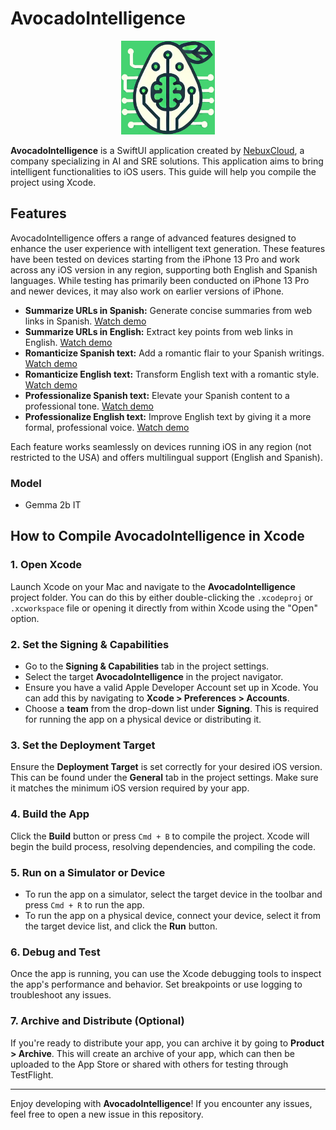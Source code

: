 # AvocadoIntelligence

<div align="center">
    <img src="avocadointeligence.swiftui/Assets.xcassets/AppIcon.appiconset/appstore.png" alt="App Logo" width="150"/>
</div>

**AvocadoIntelligence** is a SwiftUI application created by [NebuxCloud](https://nebux.cloud), a company specializing in AI and SRE solutions. This application aims to bring intelligent functionalities to iOS users. This guide will help you compile the project using Xcode.

## Features

AvocadoIntelligence offers a range of advanced features designed to enhance the user experience with intelligent text generation. These features have been tested on devices starting from the iPhone 13 Pro and work across any iOS version in any region, supporting both English and Spanish languages. While testing has primarily been conducted on iPhone 13 Pro and newer devices, it may also work on earlier versions of iPhone.

- **Summarize URLs in Spanish:** Generate concise summaries from web links in Spanish. [Watch demo](https://youtube.com/shorts/zxvDh6J-6qM)
- **Summarize URLs in English:** Extract key points from web links in English. [Watch demo](https://youtube.com/shorts/Szu7mtuekFY)
- **Romanticize Spanish text:** Add a romantic flair to your Spanish writings. [Watch demo](https://youtube.com/shorts/b8nXXE6m7rE)
- **Romanticize English text:** Transform English text with a romantic style. [Watch demo](https://youtube.com/shorts/4jMdMYGzus4)
- **Professionalize Spanish text:** Elevate your Spanish content to a professional tone. [Watch demo](https://youtube.com/shorts/4wj_EEkfBVs)
- **Professionalize English text:** Improve English text by giving it a more formal, professional voice. [Watch demo](https://youtube.com/shorts/Y2nkhM59aj0?feature=share)

Each feature works seamlessly on devices running iOS in any region (not restricted to the USA) and offers multilingual support (English and Spanish).

### Model

- Gemma 2b IT

## How to Compile AvocadoIntelligence in Xcode

### 1. Open Xcode

Launch Xcode on your Mac and navigate to the **AvocadoIntelligence** project folder. You can do this by either double-clicking the `.xcodeproj` or `.xcworkspace` file or opening it directly from within Xcode using the "Open" option.

### 2. Set the Signing & Capabilities

- Go to the **Signing & Capabilities** tab in the project settings.
- Select the target **AvocadoIntelligence** in the project navigator.
- Ensure you have a valid Apple Developer Account set up in Xcode. You can add this by navigating to **Xcode > Preferences > Accounts**.
- Choose a **team** from the drop-down list under **Signing**. This is required for running the app on a physical device or distributing it.

### 3. Set the Deployment Target

Ensure the **Deployment Target** is set correctly for your desired iOS version. This can be found under the **General** tab in the project settings. Make sure it matches the minimum iOS version required by your app.

### 4. Build the App

Click the **Build** button or press `Cmd + B` to compile the project. Xcode will begin the build process, resolving dependencies, and compiling the code.

### 5. Run on a Simulator or Device

- To run the app on a simulator, select the target device in the toolbar and press `Cmd + R` to run the app.
- To run the app on a physical device, connect your device, select it from the target device list, and click the **Run** button.

### 6. Debug and Test

Once the app is running, you can use the Xcode debugging tools to inspect the app's performance and behavior. Set breakpoints or use logging to troubleshoot any issues.

### 7. Archive and Distribute (Optional)

If you're ready to distribute your app, you can archive it by going to **Product > Archive**. This will create an archive of your app, which can then be uploaded to the App Store or shared with others for testing through TestFlight.

---

Enjoy developing with **AvocadoIntelligence**! If you encounter any issues, feel free to open a new issue in this repository.
